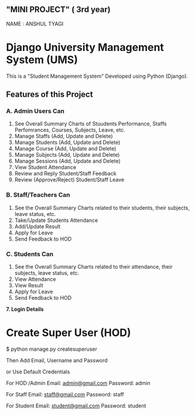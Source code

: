 ## "MINI PROJECT" ( 3rd year) 
NAME : ANSHUL TYAGI 



# Django University Management System (UMS)

This is a "Student Management System" Developed using Python (Django).


## Features of this Project

### A. Admin Users Can
1. See Overall Summary Charts of Stuudents Performance, Staffs Perfomrances, Courses, Subjects, Leave, etc.
2. Manage Staffs (Add, Update and Delete)
3. Manage Students (Add, Update and Delete)
4. Manage Course (Add, Update and Delete)
5. Manage Subjects (Add, Update and Delete)
6. Manage Sessions (Add, Update and Delete)
7. View Student Attendance
8. Review and Reply Student/Staff Feedback
9. Review (Approve/Reject) Student/Staff Leave

### B. Staff/Teachers Can
1. See the Overall Summary Charts related to their students, their subjects, leave status, etc.
2. Take/Update Students Attendance
3. Add/Update Result
4. Apply for Leave
5. Send Feedback to HOD

### C. Students Can
1. See the Overall Summary Charts related to their attendance, their subjects, leave status, etc.
2. View Attendance
3. View Result
4. Apply for Leave
5. Send Feedback to HOD


**7. Login Details**

# Create Super User (HOD)

$  python manage.py createsuperuser

Then Add Email, Username and Password

 or Use Default Credentials

For HOD /Admin
Email: admin@gmail.com
Password: admin

For Staff
Email: staff@gmail.com
Password: staff

For Student
Email: student@gmail.com
Password: student


